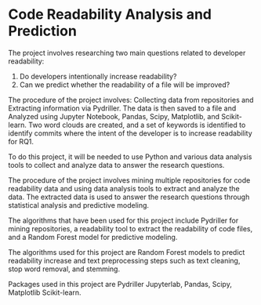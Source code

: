 # Code Readability Analysis and Prediction

The project involves researching two main questions related to developer readability:

1) Do developers intentionally increase readability?
2) Can we predict whether the readability of a file will be improved?

The procedure of the project involves:
Collecting data from repositories and 
Extracting information via Pydriller. The data is then saved to a file and 
Analyzed using Jupyter Notebook, Pandas, Scipy, Matplotlib, and Scikit-learn. 
Two word clouds are created, and a set of keywords is identified to identify commits where the intent of the developer is to increase readability for RQ1.

To do this project, it will be needed to use Python and various data analysis tools to collect and analyze data to answer the research questions.

The procedure of the project involves mining multiple repositories for code readability data and using data analysis tools to extract and analyze the data. The extracted data is used to answer the research questions through statistical analysis and predictive modeling.

The algorithms that have been used for this project include Pydriller for mining repositories, a readability tool to extract the readability of code files, and a Random Forest model for predictive modeling.

The algorithms used for this project are Random Forest models to predict readability increase and text preprocessing steps such as text cleaning, stop word removal, and stemming.

Packages used in this project are 
Pydriller 
Jupyterlab, 
Pandas, 
Scipy, 
Matplotlib 
Scikit-learn.
